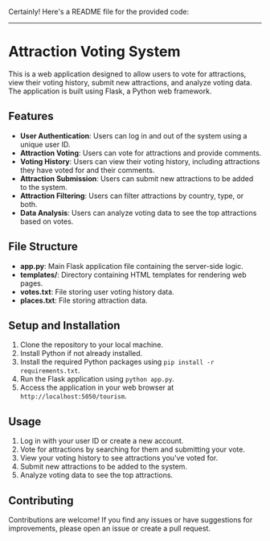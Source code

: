 Certainly! Here's a README file for the provided code:

---

# Attraction Voting System

This is a web application designed to allow users to vote for attractions, view their voting history, submit new attractions, and analyze voting data. The application is built using Flask, a Python web framework.

## Features

- **User Authentication**: Users can log in and out of the system using a unique user ID.
- **Attraction Voting**: Users can vote for attractions and provide comments.
- **Voting History**: Users can view their voting history, including attractions they have voted for and their comments.
- **Attraction Submission**: Users can submit new attractions to be added to the system.
- **Attraction Filtering**: Users can filter attractions by country, type, or both.
- **Data Analysis**: Users can analyze voting data to see the top attractions based on votes.

## File Structure

- **app.py**: Main Flask application file containing the server-side logic.
- **templates/**: Directory containing HTML templates for rendering web pages.
- **votes.txt**: File storing user voting history data.
- **places.txt**: File storing attraction data.

## Setup and Installation

1. Clone the repository to your local machine.
2. Install Python if not already installed.
3. Install the required Python packages using `pip install -r requirements.txt`.
4. Run the Flask application using `python app.py`.
5. Access the application in your web browser at `http://localhost:5050/tourism`.

## Usage

1. Log in with your user ID or create a new account.
2. Vote for attractions by searching for them and submitting your vote.
3. View your voting history to see attractions you've voted for.
4. Submit new attractions to be added to the system.
5. Analyze voting data to see the top attractions.

## Contributing

Contributions are welcome! If you find any issues or have suggestions for improvements, please open an issue or create a pull request.
